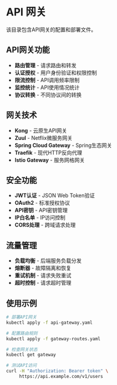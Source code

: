 # API 网关

该目录包含API网关的配置和部署文件。

## API网关功能

- **路由管理** - 请求路由和转发
- **认证授权** - 用户身份验证和权限控制
- **限流控制** - API调用频率限制
- **监控统计** - API使用情况统计
- **协议转换** - 不同协议间的转换

## 网关技术

- **Kong** - 云原生API网关
- **Zuul** - Netflix微服务网关
- **Spring Cloud Gateway** - Spring生态网关
- **Traefik** - 现代HTTP反向代理
- **Istio Gateway** - 服务网格网关

## 安全功能

- **JWT认证** - JSON Web Token验证
- **OAuth2** - 标准授权协议
- **API密钥** - API密钥管理
- **IP白名单** - IP访问控制
- **CORS处理** - 跨域请求处理

## 流量管理

- **负载均衡** - 后端服务负载分发
- **熔断器** - 故障隔离和恢复
- **重试机制** - 请求失败重试
- **超时控制** - 请求超时管理

## 使用示例

```bash
# 部署API网关
kubectl apply -f api-gateway.yaml

# 配置路由规则
kubectl apply -f gateway-routes.yaml

# 检查网关状态
kubectl get gateway

# 测试API访问
curl -H "Authorization: Bearer token" \
     https://api.example.com/v1/users
```